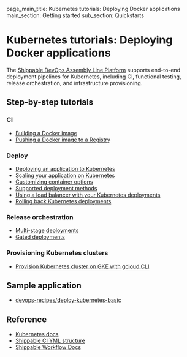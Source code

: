 page_main_title: Kubernetes tutorials: Deploying Docker applications
main_section: Getting started
sub_section: Quickstarts

# Kubernetes tutorials: Deploying Docker applications

The [Shippable DevOps Assembly Line Platform](/platform/overview/) supports end-to-end deployment pipelines for Kubernetes, including CI, functional testing, release orchestration, and infrastructure provisioning.

## Step-by-step tutorials

### CI
* [Building a Docker image](/ci/build-docker-images/)
* [Pushing a Docker image to a Registry](/ci/push-artifacts/)

### Deploy
* [Deploying an application to Kubernetes](/deploy/kubernetes/)
* [Scaling your application on Kubernetes](/deploy/kubernetes/#scaling-app-instances)
* [Customizing container options](/deploy/kubernetes/#customizing-container-options)
* [Supported deployment methods](/deploy/deployment-methods-overview/)
* [Using a load balancer with your Kubernetes deployments](/deploy/lb-kubernetes/)
* [Rolling back Kubernetes deployments](/deploy/rollback/)

### Release orchestration
* [Multi-stage deployments](/deploy/multi-stage-deployments/)
* [Gated deployments](/deploy/gated-deployments/)

### Provisioning Kubernetes clusters
* [Provision Kubernetes cluster on GKE with gcloud CLI](/provision/kubernetes-with-gkecli/)

## Sample application
* [devops-recipes/deploy-kubernetes-basic](https://github.com/devops-recipes/deploy-kubernetes-basic)

## Reference
* [Kubernetes docs](https://kubernetes.io/docs/home/)
* [Shippable CI YML structure](/ci/yml-structure/)
* [Shippable Workflow Docs](/platform/overview/)
